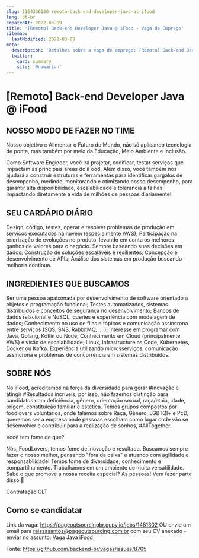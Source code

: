 ```yaml
---
slug: 1164336130-remoto-back-end-developer-java-at-ifood
lang: pt-br
createdAt: 2022-03-09
title: '[Remoto] Back-end Developer Java @ iFood - Vaga de Emprego'
sitemap:
  lastModified: 2022-03-09
meta:
  description: 'Detalhes sobre a vaga de emprego: [Remoto] Back-end Developer Java @ iFood'
  twitter:
    card: summary
    site: '@nawarian'
---
```


# [Remoto] Back-end Developer Java @ iFood

## **NOSSO MODO DE FAZER NO TIME**

Nosso objetivo é Alimentar o Futuro do Mundo, não só aplicando tecnologia de ponta, mas também por meio da Educação, Meio Ambiente e Inclusão.

Como Software Engineer, você irá projetar, codificar, testar serviços que impactam as principais áreas do iFood. Além disso, você também nos ajudará a construir estruturas e ferramentas para identificar gargalos de desempenho, medindo, monitorando e otimizando nosso desempenho, para garantir alta disponibilidade, escalabilidade e tolerância a falhas. Impactando diretamente a vida de milhões de pessoas diariamente!

## **SEU CARDÁPIO DIÁRIO**

Design, código, testes, operar e resolver problemas de produção em serviços executados na nuvem (especialmente AWS);
Participação na priorização de evoluções no produto, levando em conta os melhores ganhos de valores para o negócio. Sempre baseando suas decisões em dados;
Construção de soluções escaláveis e resilientes;
Concepção e desenvolvimento de APIs;
Análise dos sistemas em produção buscando melhoria contínua.

## **INGREDIENTES QUE BUSCAMOS**

Ser uma pessoa apaixonada por desenvolvimento de software orientado a objetos e programação funcional;
Testes automatizados, sistemas distribuídos e conceitos de segurança no desenvolvimento;
Bancos de dados relacional e NoSQL, queries e experiência com modelagem de dados;
Conhecimento no uso de filas e tópicos e comunicação assíncrona entre serviços (SQS, SNS, RabbitMQ, … );
Interesse em programar com Java, Golang, Kotlin ou Node;
Conhecimento em Cloud (principalmente AWS) e visão de escalabilidade;
Linux, Infrastructure as Code, Kubernetes, Docker ou Kafka.
Experiência utilizando microsserviços, comunicação assíncrona e problemas de concorrência em sistemas distribuídos.

## **SOBRE NÓS**

No iFood, acreditamos na força da diversidade para gerar #Inovação e atingir #Resultados incríveis, por isso, não fazemos distinção para candidatos com deficiência, gênero, orientação sexual, raça/etnia, idade, origem, constituição familiar e estética. Temos grupos compostos por foodlovers voluntários, onde falamos sobre Raça, Gênero, LGBTQI+ e PcD, queremos ser a empresa onde pessoas escolham como lugar onde vão se desenvolver e contribuir para a realização de sonhos, #AllTogether.

Você tem fome de que?

Nós, FoodLovers, temos fome de inovação e resultado. Buscamos sempre fazer o nosso melhor, pensando "fora da caixa" e atuando com agilidade e responsabilidade! Temos fome de diversidade, conhecimento e compartilhamento. Trabalhamos em um ambiente de muita versatilidade. Sabe o que promove a nossa receita especial? As pessoas! Vem fazer parte disso 🤝

Contratação CLT

## Como se candidatar

Link da vaga: https://pageoutsourcingbr.gupy.io/jobs/1481302 OU envie um email para raissasantos@pageoutsourcing.com.br com seu CV anexado - enviar no assunto: Vaga Java iFood

Fonte: https://github.com/backend-br/vagas/issues/8705